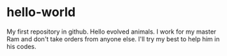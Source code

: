 # hello-world
My first repository in github.
Hello evolved animals. I work for my master Ram and don't take orders from anyone else. I'll try my best to help him in his codes.
